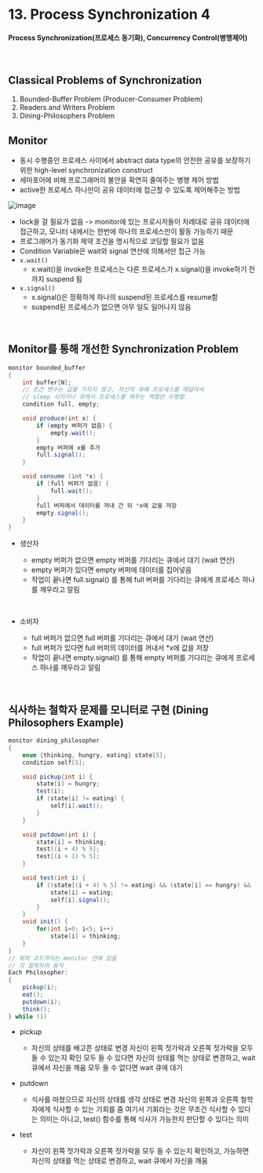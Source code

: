 # 13. Process Synchronization 4 
#### Process Synchronization(프로세스 동기화), Concurrency Control(병행제어)
  
<br/>

## Classical Problems of Synchronization
1. Bounded-Buffer Problem (Producer-Consumer Problem)
2. Readers and Writers Problem
3. Dining-Philosophers Problem

## Monitor
- 동시 수행중인 프로세스 사이에서 abstract data type의 안전한 공유를 보장하기 위한 high-level synchronization construct
- 세마포어에 비해 프로그래머의 불안을 확연히 줄여주는 병행 제어 방법
- active한 프로세스 하나만이 공유 데이터에 접근할 수 있도록 제어해주는 방법

![image](https://github.com/jooh9992/CodingTest/assets/54580802/2ffa63ef-9df8-4e92-b06c-15a236b9b2ff)

- lock을 걸 필요가 없음 -> monitor에 있는 프로시저들이 차례대로 공유 데이터에 접근하고, 모니터 내에서는 한번에 하나의 프로세스만이 활동 가능하기 때문
- 프로그래머가 동기화 제약 조건을 명시적으로 코딩할 필요가 없음
- Condition Variable은 wait와 signal 연산에 의해서만 접근 가능
- `x.wait()`
  - x.wait()을 invoke한 프로세스는 다른 프로세스가 x.signal()을 invoke하기 전까지 suspend 됨
- `x.signal()`
  - x.signal()은 정확하게 하나의 suspend된 프로세스를 resume함
  - suspend된 프로세스가 없으면 아무 일도 일어나지 않음

<br/>

## Monitor를 통해 개선한 Synchronization Problem

```java
monitor bounded_buffer
{
    int buffer[N];
    // 조건 변수는 값을 가지지 않고, 자신의 큐에 프로세스를 매달아서
    // sleep 시키거나 큐에서 프로세스를 깨우는 역할만 수행함.
    condition full, empty;

    void produce(int x) {
        if (empty 버퍼가 없음) {
            empty.wait();
        }
        empty 버퍼에 x를 추가
        full.signal();
    }

    void consume (int *x) {
        if (full 버퍼가 없음) {
            full.wait();
        }
        full 버퍼에서 데이터를 꺼내 간 뒤 *x에 값을 저장
        empty.signal();
    }
}
```
- 생산자

  - empty 버퍼가 없으면 empty 버퍼를 기다리는 큐에서 대기 (wait 연산)
  - empty 버퍼가 있다면 empty 버퍼에 데이터를 집어넣음
  - 작업이 끝나면 full.signal() 를 통해 full 버퍼를 기다리는 큐에게 프로세스 하나를 깨우라고 알림
 
 <br/>

- 소비자

  - full 버퍼가 없으면 full 버퍼를 기다리는 큐에서 대기 (wait 연산)
  - full 버퍼가 있다면 full 버퍼의 데이터를 꺼내서 *x에 값을 저장
  - 작업이 끝나면 empty.signal() 를 통해 empty 버퍼를 기다리는 큐에게 프로세스 하나를 깨우라고 알림

<br/>

## 식사하는 철학자 문제를 모니터로 구현 (Dining Philosophers Example)

```java
monitor dining_philosopher
{
    enum {thinking, hungry, eating} state[5];
    condition self[5];

    void pickup(int i) {
        state[i] = hungry;
        test(i);
        if (state[i] != eating) {
            self[i].wait();
        }
    }

    void putdown(int i) {
        state[i] = thinking;
        test[(i + 4) % 5];
        test[(i + 1) % 5];
    }

    void test(int i) {
        if ((state[(i + 4) % 5] != eating) && (state[i] == hungry) && (state[(i + 1) % 5] != eating)) {
            state[i] = eating;
            self[i].signal();
        }
    }
    void init() {
        for(int i=0; i<5; i++)
            state[i] = thinking;
    }
}
// 위의 코드까지는 monitor 안에 있음
// 각 철학자의 동작
Each Philosopher:
{
    pickup(i);
    eat();
    putdown(i);
    think();
} while (1)
```

- pickup

  - 자신의 상태를 배고픈 상태로 변경
자신이 왼쪽 젓가락과 오른쪽 젓가락을 모두 들 수 있는지 확인
모두 들 수 있다면 자신의 상태를 먹는 상태로 변경하고, wait 큐에서 자신을 깨움
모두 들 수 없다면 wait 큐에 대기
 

- putdown

  - 식사를 마쳤으므로 자신의 상태를 생각 상태로 변경
자신의 왼쪽과 오른쪽 철학자에게 식사할 수 있는 기회를 줌
여기서 기회라는 것은 무조건 식사할 수 있다는 의미는 아니고, test() 함수를 통해 식사가 가능한지 판단할 수 있다는 의미
 

- test

  - 자신이 왼쪽 젓가락과 오른쪽 젓가락을 모두 들 수 있는지 확인하고, 가능하면 자신의 상태를 먹는 상태로 변경하고, wait 큐에서 자신을 깨움